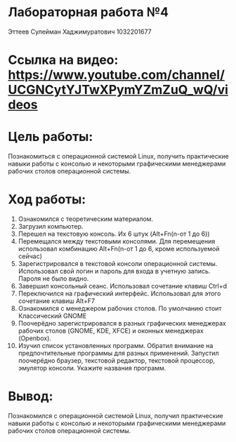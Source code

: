 # Лабораторная работа №4

Эттеев Сулейман Хаджимуратович 1032201677

# Ссылка на видео: https://www.youtube.com/channel/UCGNCytYJTwXPymYZmZuQ_wQ/videos

# Цель работы: 
Познакомиться с операционной системой Linux, получить практические навыки работы с консолью и некоторыми графическими менеджерами рабочих столов операционной
системы.

# Ход работы:
1. Ознакомился с теоретическим материалом.
2. Загрузил компьютер.
3. Перешел на текстовую консоль. Их 6 штук (Alt+Fn(n-от 1 до 6))
4. Перемещался между текстовыми консолями. Для перемещения использовал комбинацию Alt+Fn(n-от 1 до 6, кроме используемой сейчас)
5. Зарегистрировался в текстовой консоли операционной системы. Использовал свой логин и пароль для входа в учетную запись. Пароля не было видно.
6. Завершил консольный сеанс. Использовал сочетание клавиш Ctrl+d
7. Переключился на графический интерфейс. Использовал для этого сочетание клавиш Alt+F7
8. Ознакомился с менеджером рабочих столов. По умолчанию стоит Классический GNOME
9. Поочерёдно зарегистрировался в разных графических менеджерах рабочих столов (GNOME, KDE, XFCE) и оконных менеджерах (Openbox).
10. Изучил список установленных программ. Обратил внимание на предпочтительные программы для разных применений. Запустил поочерёдно браузер, текстовой
редактор, текстовой процессор, эмулятор консоли. Укажите названия программ.

# Вывод: 
Познакомился с операционной системой Linux, получил практические навыки работы с консолью и некоторыми графическими менеджерами рабочих столов операционной
системы.
